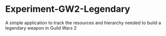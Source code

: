 # Experiment-GW2-Legendary
A simple application to track the resources and hierarchy needed to build a legendary weapon in Guild Wars 2
